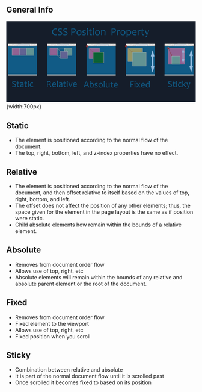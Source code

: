 ## General Info

![CSS Positioning Cheatsheet](assets/images/cssposition.png){width:700px}

## Static

- The element is positioned according to the normal flow of the document.
- The top, right, bottom, left, and z-index properties have no effect.

## Relative

- The element is positioned according to the normal flow of the document, and then offset relative to itself based on the values of top, right, bottom, and left.
- The offset does not affect the position of any other elements; thus, the space given for the element in the page layout is the same as if position were static.
- Child absolute elements how remain within the bounds of a relative element.

## Absolute

- Removes from document order flow
- Allows use of top, right, etc
- Absolute elements will remain within the bounds of any relative and absolute parent element or the root of the document.

## Fixed

- Removes from document order flow
- Fixed element to the viewport
- Allows use of top, right, etc
- Fixed position when you scroll

## Sticky

- Combination between relative and absolute
- It is part of the normal document flow until it is scrolled past
- Once scrolled it becomes fixed to based on its position
